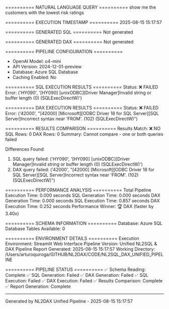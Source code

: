 
========== NATURAL LANGUAGE QUERY ==========
show me the customers with the lowest risk ratings

========== EXECUTION TIMESTAMP ==========
2025-08-15 15:17:57

========== GENERATED SQL ==========
Not generated

========== GENERATED DAX ==========
Not generated

========== PIPELINE CONFIGURATION ==========
- OpenAI Model: o4-mini
- API Version: 2024-12-01-preview
- Database: Azure SQL Database
- Caching Enabled: No

========== SQL EXECUTION RESULTS ==========
Status: ❌ FAILED
Error: ('HY090', '[HY090] [unixODBC][Driver Manager]Invalid string or buffer length (0) (SQLExecDirectW)')

========== DAX EXECUTION RESULTS ==========
Status: ❌ FAILED
Error: ('42000', "[42000] [Microsoft][ODBC Driver 18 for SQL Server][SQL Server]Incorrect syntax near 'FROM'. (102) (SQLExecDirectW)")

========== RESULTS COMPARISON ==========
Results Match: ❌ NO
SQL Rows: 0
DAX Rows: 0
Summary: Cannot compare - one or both queries failed

Differences Found:
1. SQL query failed: ('HY090', '[HY090] [unixODBC][Driver Manager]Invalid string or buffer length (0) (SQLExecDirectW)')
2. DAX query failed: ('42000', "[42000] [Microsoft][ODBC Driver 18 for SQL Server][SQL Server]Incorrect syntax near 'FROM'. (102) (SQLExecDirectW)")

========== PERFORMANCE ANALYSIS ==========
Total Pipeline Execution Time: 0.000 seconds
SQL Generation Time: 0.000 seconds
DAX Generation Time: 0.000 seconds
SQL Execution Time: 0.857 seconds
DAX Execution Time: 0.252 seconds
Performance Winner: 🏆 DAX (faster by 3.40x)

========== SCHEMA INFORMATION ==========
Database: Azure SQL Database
Tables Available: 0

========== ENVIRONMENT DETAILS ==========
Execution Environment: Streamlit Web Interface
Pipeline Version: Unified NL2SQL & DAX Pipeline
Report Generated: 2025-08-15 15:17:57
Working Directory: /Users/arturoquiroga/GITHUB/NL2DAX/CODE/NL2SQL_DAX_UNIFIED_PIPELINE

========== PIPELINE STATUS ==========
✅ Schema Reading: Complete
✅ SQL Generation: Failed
✅ DAX Generation: Failed
✅ SQL Execution: Failed
✅ DAX Execution: Failed
✅ Results Comparison: Complete
✅ Report Generation: Complete

---
Generated by NL2DAX Unified Pipeline - 2025-08-15 15:17:57
